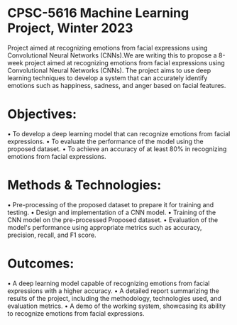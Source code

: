 # CPSC-5616 Machine Learning Project, Winter 2023
Project aimed at recognizing emotions from facial expressions using Convolutional Neural Networks (CNNs).We are writing this to propose a 8-week project aimed at recognizing emotions from facial expressions using Convolutional Neural Networks (CNNs). The project aims to use deep learning techniques to develop a system that can accurately identify emotions such as happiness, sadness, and anger based on facial features.

# Objectives:
• To develop a deep learning model that can recognize emotions from facial expressions.
• To evaluate the performance of the model using the proposed dataset.
• To achieve an accuracy of at least 80% in recognizing emotions from facial
expressions.

# Methods & Technologies:
• Pre-processing of the proposed dataset to prepare it for training and testing.
• Design and implementation of a CNN model.
• Training of the CNN model on the pre-processed Proposed dataset.
• Evaluation of the model's performance using appropriate metrics such as accuracy,
precision, recall, and F1 score.

# Outcomes:
• A deep learning model capable of recognizing emotions from facial expressions with a higher accuracy.
• A detailed report summarizing the results of the project, including the methodology, technologies used, and evaluation metrics.
• A demo of the working system, showcasing its ability to recognize emotions from facial expressions.
